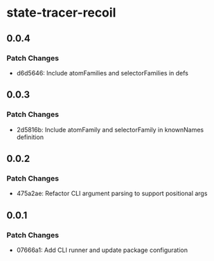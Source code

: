 # state-tracer-recoil

## 0.0.4

### Patch Changes

- d6d5646: Include atomFamilies and selectorFamilies in defs

## 0.0.3

### Patch Changes

- 2d5816b: Include atomFamily and selectorFamily in knownNames definition

## 0.0.2

### Patch Changes

- 475a2ae: Refactor CLI argument parsing to support positional args

## 0.0.1

### Patch Changes

- 07666a1: Add CLI runner and update package configuration
